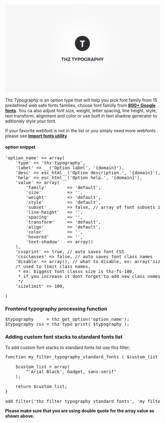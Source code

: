 <div class="thz-doc-image max">
<a class="thz-lightbox mfp-iframe" href="https://www.youtube.com/watch?v=JpFx-tWElHQ" data-mfp-title="Creatus WordPress Theme Thz Typography Option Type" data-modal-size="large">
	<img src="../../docs-media/splash-thz-typography.jpg" alt="Creatus WordPress Theme Thz Typography Option Type" />
</a>
</div>

Thz Typography is an option type that will help you pick font family from 15 predefined web safe fonts families, choose font familly from __[800+ Google fonts](https://fonts.google.com/)__. You ca also adjust font size, weight, letter spacing, line height, style, text transform, alignment and color or use built in text shadow generator to aditionaly style your font. 

If your favorite webfont is not in the list or you simply need more webfonts please see __[Import fonts utility](https://themezly.com/docs/import-fonts/)__

#### option snippet

<pre class="pre-scrollable prettyprint light">
'option_name' => array(
	'type' => 'thz-typography',
	'label' => __('Option label', '{domain}'),
	'desc' => esc_html__('Option description.', '{domain}'),
	'help' => esc_html__('Option help.', '{domain}'),
	'value' => array(
		'family'  		=> 'default',
		'size' 			=> '',
		'weight'     	=> 'default',
		'style'     	=> 'default',
		'subset'    	=> false, // array of font subsets if used
		'line-height' 	=> '',
		'spacing'		=> '',
		'transform' 	=> 'default',
		'align'     	=> 'default',
		'color' 		=> '',
		'hovered' 		=> '',
		'text-shadow' 	=> array()
	),
	'cssprint' => true, // auto saves font CSS
	'cssclasses' => false, // auto saves font class names
	'disable' => array(), // what to disable, ex: array('size')
	/* used to limit class names, 
	 * ex: biggest font classs size is thz-fs-100, 
	 * if you increase it dont forget to add new class names in your stylesheet
	 */
	'sizelimit' => 100, 

)
</pre>



### Frontend typography processing function 

<pre class="pre-scrollable prettyprint light">
$typography 	= thz_get_option('option_name');
$typography_css = thz_typo_print( $typography );
</pre>


### Adding custom font stacks to standard fonts list

To add custom font stacks to standard fonts list use this filter;

<pre class="prettyprint light">
function my_filter_typography_standard_fonts ( $custom_list ){
	
	$custom_list = array(
		"'Arial Black', Gadget, sans-serif"
	);
	
	return $custom_list;
}

add_filter('thz_filter_typography_standard_fonts', 'my_filter_typography_standard_fonts' );
</pre>


<div class="thz-notification thz-notification-red thz-align-left">
	<div>
	<strong>Please make sure that you are using double quote for the array value as shown above.</strong>
	</div>
</div>